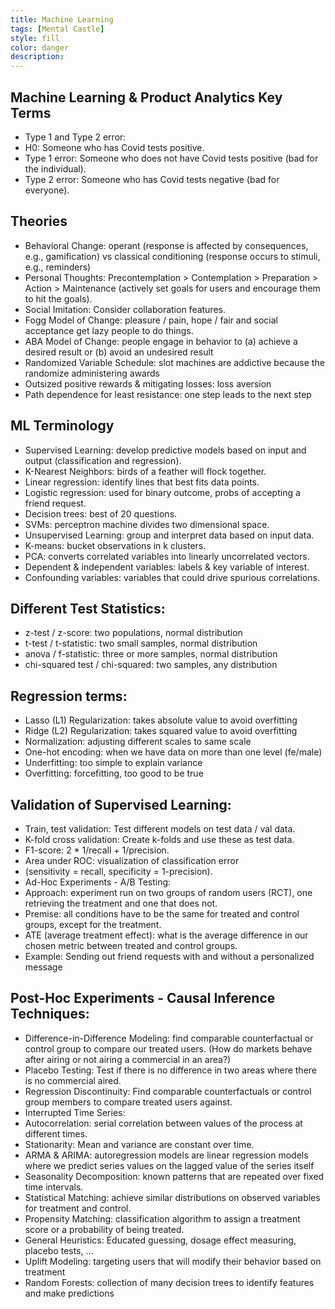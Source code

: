 ```yaml
---
title: Machine Learning
tags: [Mental Castle]
style: fill
color: danger
description: 
---
```


## Machine Learning & Product Analytics Key Terms

- Type 1 and Type 2 error: 
- H0: Someone who has Covid tests positive.
- Type 1 error: Someone who does not have Covid tests positive (bad for the individual).
- Type 2 error: Someone who has Covid tests negative (bad for everyone).

## Theories

- Behavioral Change: operant (response is affected by consequences, e.g., gamification) vs classical conditioning (response occurs to stimuli, e.g., reminders)
- Personal Thoughts: Precontemplation > Contemplation > Preparation > Action > Maintenance (actively set goals for users and encourage them to hit the goals).
- Social Imitation: Consider collaboration features.
- Fogg Model of Change: pleasure / pain, hope / fair and social acceptance get lazy people to do things.
- ABA Model of Change: people engage in behavior to (a) achieve a desired result or (b) avoid an undesired result
- Randomized Variable Schedule: slot machines are addictive because the randomize administering awards
- Outsized positive rewards & mitigating losses: loss aversion
- Path dependence for least resistance: one step leads to the next step

## ML Terminology

- Supervised Learning: develop predictive models based on input and output (classification and regression).
- K-Nearest Neighbors: birds of a feather will flock together.
- Linear regression: identify lines that best fits data points.
- Logistic regression: used for binary outcome, probs of accepting a friend request.
- Decision trees: best of 20 questions.
- SVMs:  perceptron machine divides two dimensional space.
- Unsupervised Learning: group and interpret data based on input data.
- K-means: bucket observations in k clusters.
- PCA: converts correlated variables into linearly uncorrelated vectors.
- Dependent & independent variables: labels & key variable of interest.
- Confounding variables: variables that could drive spurious correlations.

## Different Test Statistics: 

- z-test / z-score: two populations, normal distribution
- t-test / t-statistic: two small samples, normal distribution
- anova / f-statistic: three or more samples, normal distribution
- chi-squared test / chi-squared: two samples, any distribution

## Regression terms: 

- Lasso (L1) Regularization: takes absolute value to avoid overfitting
- Ridge (L2) Regularization: takes squared value to avoid overfitting
- Normalization: adjusting different scales to same scale
- One-hot encoding: when we have data on more than one level (fe/male)
- Underfitting: too simple to explain variance
- Overfitting: forcefitting, too good to be true


## Validation of Supervised Learning: 

- Train, test validation: Test different models on test data / val data.
- K-fold cross validation: Create k-folds and use these as test data.
- F1-score:  2 * 1/recall + 1/precision.
- Area under ROC: visualization of classification error 
- (sensitivity = recall, specificity = 1-precision).
- Ad-Hoc Experiments - A/B Testing:
- Approach: experiment run on two groups of random users (RCT), one retrieving the treatment and one that does not.
- Premise: all conditions have to be the same for treated and control groups, except for the treatment.
- ATE (average treatment effect): what is the average difference in our chosen metric between treated and control groups.
- Example: Sending out friend requests with and without a personalized message

## Post-Hoc Experiments - Causal Inference Techniques: 

- Difference-in-Difference Modeling: find comparable counterfactual or control group to compare our treated users. (How do markets behave after airing or not airing a commercial in an area?)
- Placebo Testing: Test if there is no difference in two areas where there is no commercial aired.
- Regression Discontinuity: Find comparable counterfactuals or control group members to compare treated users against.
- Interrupted Time Series: 
- Autocorrelation: serial correlation between values of the process at different times.
- Stationarity: Mean and variance are constant over time.
- ARMA & ARIMA: autoregression models are linear regression models where we predict series values on the lagged value of the series itself
- Seasonality Decomposition: known patterns that are repeated over fixed time intervals.
- Statistical Matching: achieve similar distributions on observed variables for treatment and control.
- Propensity Matching: classification algorithm to assign a treatment score or a probability of being treated.
- General Heuristics: Educated guessing, dosage effect measuring, placebo tests, …
- Uplift Modeling: targeting users that will modify their behavior based on treatment
- Random Forests: collection of many decision trees to identify features and make predictions
